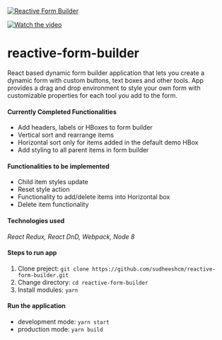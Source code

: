 [![Reactive Form Builder](https://img.shields.io/badge/Reactive%20Form%20Builder-Under_Development-yellow.svg)](https://github.com/sudheeshcm/reactive-form-builder)

[![Watch the video](https://raw.githubusercontent.com/sudheeshcm/reactive-form-builder/master/public/thumbnail.jpg)](https://raw.githubusercontent.com/sudheeshcm/reactive-form-builder/master/public/reactive-form-builder.mp4)

# **reactive-form-builder**
React based dynamic form builder application that lets you create a dynamic form with custom buttons, text boxes and other tools. App provides a drag and drop environment to style your own form with customizable properties for each tool you add to the form.


#### Currently Completed Functionalities
- Add headers, labels or HBoxes to form builder
- Vertical sort and rearrange items
- Horizontal sort only for items added in the default demo HBox
- Add styling to all parent items in form builder


#### Functionalities to be implemented
- Child item styles update
- Reset style action
- Functionality to add/delete items into Horizontal box
- Delete item functionality


####  Technologies used
*React Redux, React DnD, Webpack, Node 8*


#### Steps to run app
1. Clone preject: `git clone https://github.com/sudheeshcm/reactive-form-builder.git`
2. Change directory: `cd reactive-form-builder`
3. Install modules: `yarn`


#### Run the application
- development mode: `yarn start`
- production mode: `yarn build`